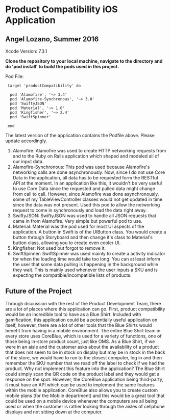 # Product Compatibility iOS Application
## Angel Lozano, Summer 2016

Xcode Version: 7.3.1

**Clone the repository to your local machine, navigate to the directory and do 'pod install' to build the pods used in this project.**

Pod File:
~~~~
 target 'productCompatibility' do
 
  pod 'Alamofire', '~> 3.4'  
  pod 'Alamofire-Synchronous', '~> 3.0'  
  pod 'SwiftyJSON'  
  pod 'Material', '~> 1.0'  
  pod 'Kingfisher', '~> 2.4'  
  pod 'SwiftSpinner'  
  
 end
~~~~

The latest version of the application contains the Podfile above. Please update accordingly.

1. Alamofire: Alamofire was used to create HTTP networking requests from and to the Ruby on Rails application which shaped and modeled all of our input data.
2. Alamofire-Synchronous: This pod was used because Alamofire's networking calls are done asynchronously. Now, since I do not use Core Data in the application, all data has to be requested form the RESTful API at the moment. In an application like this, it wouldn't be very useful to use Core Data since the requested and pulled data might change from call to call. However, since Alamofire was done asynchronously, some of my TableViewController classes would not get updated in time since the data was not present. Used this pod to allow the networking request to come in synchronously and load the data right away.
3. SwiftyJSON: SwiftyJSON was used to handle all JSON requests that came in from Alamofire. Very simple but powerful pod to use.
4. Material: Material was the pod used for most UI aspects of the application. A button in Swift is of the UIButton class. You would create a button through Storyboard and then change it's class to Material's button class, allowing you to create even cooler UI.
5. Kingfisher: Not used but forgot to remove it.
6. SwiftSpinner: SwiftSpinner was used mainly to create a activity indicator for when the loading time would take too long. You can at least inform the user that some data pulling is happening in the background while they wait. This is mainly used whenever the user inputs a SKU and is expecting the compatible/incompatible lists of products.

## Future of the Project

Through discussion with the rest of the Product Development Team, there are a lot of places where this application can go. First, product compatibility would be an incredible tool to have as a Blue Shirt. Included with gamification, this application could be a potentially useful application on itself, however, there are a lot of other tools that the Blue Shirts would benefit from having in a mobile environment. The entire Blue Shirt team in every store uses CoreBlue, which is used for a variety of functions, one of those being in-store product count, just like OMS. As a Blue Shirt, if we were in an aisle and the customer asks about the availability of a product that does not seem to be in stock on display but may be in stock in the back of the store, we would have to run to the closest computer, log in and then remember the SKU number that we read off the label to check if we had the product. Why not implement this feature into the application? The Blue Shirt could simply scan the QR code on the product label and they would get a response on the spot. However, the CoreBlue application being third-party, it must have an API which can be used to implement the same features within the mobile application. CoreBlue also allows you to create custom mobile plans (for the Mobile department) and this would be a great tool that could be used on a mobile device whenever the computers are all being used or when the customer is rather looking through the aisles of cellphone displays and not sitting down at the computer.
